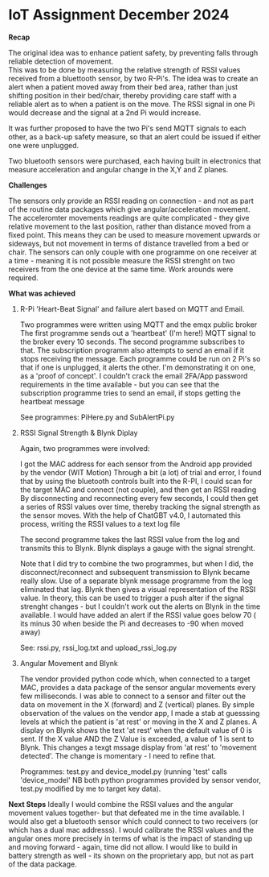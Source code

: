 # IoT Assignment December 2024

**Recap**

The original idea was to enhance patient safety, by preventing falls through reliable detection of movement.  
This was to be done by measuring the relative strength of RSSI values received from a bluettooth sensor, by two R-Pi's. 
The idea was to create an alert when a patient moved away from their bed area, rather than just shifting position in their bed/chair, 
thereby providing care staff with a reliable alert as to when a patient is on the move. The RSSI signal in one Pi would decrease and the signal at a 2nd Pi would increase.

It was further proposed to have the two Pi's send MQTT signals to each other, as a back-up safety measure, so that an alert could be issued if either one were unplugged.

Two bluetooth sensors were purchased, each having built in electronics that measure acceleration and angular change in the X,Y and Z planes. 

**Challenges**

The sensors only provide an RSSI reading on connection - and not as part of the routine data packages which give angular/acceleration movement.
The acceleromter movements readings are quite complicated - they give relative movement to the last position, rather than distance moved from a fixed point.
This means they can be used to measure movement upwards or sideways, but not movement in terms of distance travelled from a bed or chair.
The sensors can only couple with one programme on one receiver at a time - meaning it is not possible measure the RSSI strenght on two receivers from the one device at the same time.
Work arounds were required.

**What was achieved**

1) R-Pi 'Heart-Beat Signal' and failure alert based on MQTT and Email. 

   Two programmes were written using MQTT and the emqx public broker 
   The first programme sends out a 'heartbeat' (I'm here!) MQTT signal to the broker every 10 seconds.
   The second programme subscribes to that. The subscription programm also attempts to send an email if it stops receiving the message.
   Each programme could be run on 2 Pi's so that if one is unplugged, it alerts the other.  I'm demonstrating it on one, as a 'proof of concept'.
   I couldn't crack the email 2FA/App password requirements in the time available - but you can see that the subscription programme tries to send an email, if stops getting the heartbeat message

    See programmes: PiHere.py and SubAlertPi.py

3) RSSI Signal Strength & Blynk Diplay

   Again, two programmes were involved:
   
   I got the MAC address for each sensor from the Android app provided by the vendor (WIT Motion) 
   Through a bit (a lot) of trial and error, I found that by using the bluetooth controls built into the R-PI, I could scan for the target MAC and connect (not couple), and then get an RSSI reading
   By disconnecting and reconnecting every few seconds, I could then get a series of RSSI values over time, thereby tracking the signal strength as the sensor moves. 
   With the help of ChatGBT v4.0, I automated this process, writing the RSSI values to a text log file

   The second programme takes the last RSSI value from the log and transmits this to Blynk.  Blynk displays a gauge with the signal strenght. 

   Note that I did try to combine the two programmes, but when I did, the disconnect/reconnect and subsequent transmission to Blynk became really slow. Use of a separate blynk message programme from the log eliminated that lag.
   Blynk then gives a visual representation of the RSSI value. In theory, this can be used to trigger a push alter if the
   signal strenght changes  - but I couldn't work out the alerts on Blynk in the time available. I would have added an alert if the RSSI value goes below 70 ( its minus 30 when beside the Pi and decreases to -90 when moved away)

   See:  rssi.py, rssi_log.txt and upload_rssi_log.py

5) Angular Movement and Blynk

   The vendor provided python code which, when connected to a target MAC, provides a data package of the sensor angular movements every few milliseconds.
   I was able to connect to a sensor and filter out the data on movement in the X (forward) and Z (vertical) planes.
   By simple observation of the values on the vendor app, I made a stab at guesssing levels at which the patient is 'at rest' or moving in the X and Z planes.
   A display on Blynk shows the text 'at rest' when the default value of 0 is sent.
   If the X value AND the Z Value is exceeded, a value of 1 is sent to Blynk.
   This changes a texgt mssage display from 'at rest' to 'movement detected'.
   The change is momentary - I need to refine that.

   Programmes: test.py and device_model.py (running 'test' calls 'device_model' NB both python programmes provided by sensor vendor, test.py modified by me to target key data).

**Next Steps**
Ideally
I would combine the RSSI values and the angular movement values together- but that defeated me in the time available.
I would also get a bluetooth sensor which could connect to two receivers (or which has a dual mac addresss).
I would calibrate the RSSI values and the angular ones more precisely in terms of what is the impact of standing up and moving forward - again, time did not allow. 
I would like to build in battery strength as well - its shown on the proprietary app, but not as part of the data package. 


   



